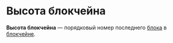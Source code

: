 # Высота блокчейна

**Высота блокчейна** — порядковый номер последнего [блока](/ru/blockchain/block/) в [блокчейне](/ru/blockchain/blockchain/).
